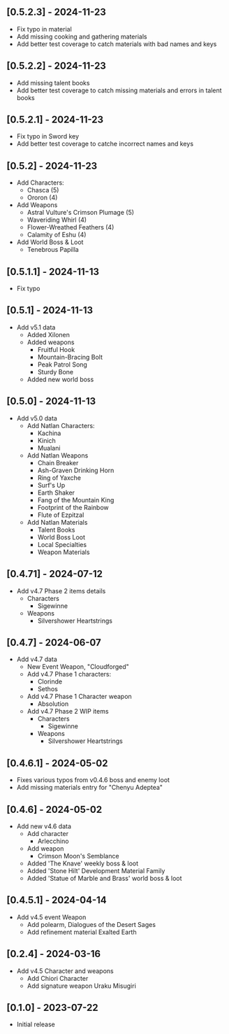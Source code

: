 ## [0.5.2.3] - 2024-11-23
- Fix typo in material
- Add missing cooking and gathering materials
- Add better test coverage to catch materials with bad names and keys

## [0.5.2.2] - 2024-11-23
- Add missing talent books
- Add better test coverage to catch missing materials and errors in talent books

## [0.5.2.1] - 2024-11-23
- Fix typo in Sword key
- Add better test coverage to catche incorrect names and keys

## [0.5.2] - 2024-11-23
- Add Characters:
  - Chasca (5)
  - Ororon (4)
- Add Weapons
  - Astral Vulture's Crimson Plumage (5)
  - Waveriding Whirl (4)
  - Flower-Wreathed Feathers (4)
  - Calamity of Eshu (4)
- Add World Boss & Loot
  - Tenebrous Papilla

## [0.5.1.1] - 2024-11-13
- Fix typo

## [0.5.1] - 2024-11-13
  - Add v5.1 data
    - Added Xilonen
    - Added weapons
      - Fruitful Hook
      - Mountain-Bracing Bolt
      - Peak Patrol Song
      - Sturdy Bone
    - Added new world boss

## [0.5.0] - 2024-11-13
  - Add v5.0 data
    - Add Natlan Characters:
      - Kachina
      - Kinich
      - Mualani
    - Add Natlan Weapons
      - Chain Breaker
      - Ash-Graven Drinking Horn
      - Ring of Yaxche
      - Surf's Up
      - Earth Shaker
      - Fang of the Mountain King
      - Footprint of the Rainbow
      - Flute of Ezpitzal
    - Add Natlan Materials
      - Talent Books
      - World Boss Loot
      - Local Specialties
      - Weapon Materials

## [0.4.71] - 2024-07-12
  - Add v4.7 Phase 2 items details
    - Characters
      - Sigewinne
    - Weapons
      - Silvershower Heartstrings

## [0.4.7] - 2024-06-07
  - Add v4.7 data
    - New Event Weapon, "Cloudforged"
    - Add v4.7 Phase 1 characters:
      - Clorinde
      - Sethos
    - Add v4.7 Phase 1 Character weapon
      - Absolution
    - Add v4.7 Phase 2 WIP items
      - Characters
        - Sigewinne
      - Weapons
        - Silvershower Heartstrings

## [0.4.6.1] - 2024-05-02
  - Fixes various typos from v0.4.6 boss and enemy loot
  - Add missing materials entry for "Chenyu Adeptea"

## [0.4.6] - 2024-05-02
  - Add new v4.6 data
    - Add character
      - Arlecchino
    - Add weapon
      - Crimson Moon's Semblance
    - Added 'The Knave' weekly boss & loot
    - Added 'Stone Hilt' Development Material Family
    - Added 'Statue of Marble and Brass' world boss & loot

## [0.4.5.1] - 2024-04-14
- Add v4.5 event Weapon
  - Add polearm, Dialogues of the Desert Sages
  - Add refinement material Exalted Earth

## [0.2.4] - 2024-03-16
- Add v4.5 Character and weapons
  - Add Chiori Character
  - Add signature weapon Uraku Misugiri

## [0.1.0] - 2023-07-22

- Initial release

